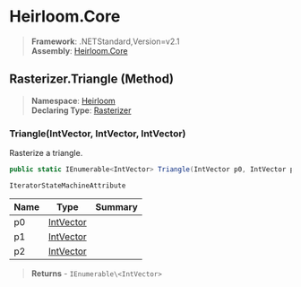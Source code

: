 # Heirloom.Core

> **Framework**: .NETStandard,Version=v2.1  
> **Assembly**: [Heirloom.Core][0]

## Rasterizer.Triangle (Method)

> **Namespace**: [Heirloom][0]  
> **Declaring Type**: [Rasterizer][1]

### Triangle(IntVector, IntVector, IntVector)

Rasterize a triangle.

```cs
public static IEnumerable<IntVector> Triangle(IntVector p0, IntVector p1, IntVector p2)
```

`IteratorStateMachineAttribute`

| Name | Type           | Summary |
|------|----------------|---------|
| p0   | [IntVector][2] |         |
| p1   | [IntVector][2] |         |
| p2   | [IntVector][2] |         |

> **Returns** - `IEnumerable\<IntVector>`

[0]: ../../../Heirloom.Core.md
[1]: ../Rasterizer.md
[2]: ../IntVector.md
